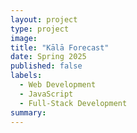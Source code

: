 ```yaml
---
layout: project
type: project
image: 
title: "Kālā Forecast"
date: Spring 2025
published: false
labels:
  - Web Development
  - JavaScript
  - Full-Stack Development
summary:  
---
```

